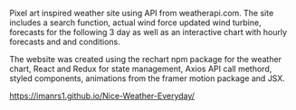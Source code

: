 Pixel art inspired weather site using API from weatherapi.com. The site includes a search function, actual wind force updated wind turbine, forecasts for the following 3 day as well as an interactive chart with hourly forecasts and and conditions.

The website was created using the rechart npm package for the weather chart, React and Redux for state management, Axios API call methord, styled components, animations from the framer motion package and JSX.

https://imanrs1.github.io/Nice-Weather-Everyday/
